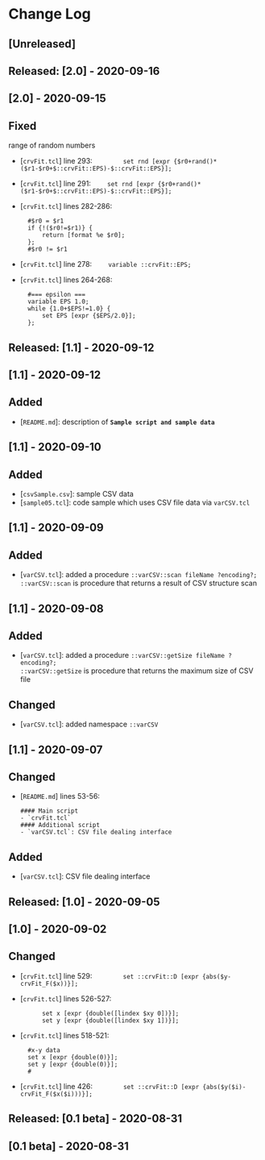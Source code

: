 # Change Log

## [Unreleased]

## Released: [2.0] - 2020-09-16
## [2.0] - 2020-09-15
## Fixed
range of random numbers
- [`crvFit.tcl`] line 293: ` 		set rnd [expr {$r0+rand()*($r1-$r0+$::crvFit::EPS)-$::crvFit::EPS}];`
- [`crvFit.tcl`] line 291: ` 	set rnd [expr {$r0+rand()*($r1-$r0+$::crvFit::EPS)-$::crvFit::EPS}];`
- [`crvFit.tcl`] lines 282-286:

     	#$r0 = $r1
    	if {!($r0!=$r1)} {
    		return [format %e $r0];
    	};
    	#$r0 != $r1

- [`crvFit.tcl`] line 278: ` 	variable ::crvFit::EPS;`

- [`crvFit.tcl`] lines 264-268:

    	#=== epsilon ===
    	variable EPS 1.0;
    	while {1.0+$EPS!=1.0} {
    		set EPS [expr {$EPS/2.0}];
	    };

## Released: [1.1] - 2020-09-12
## [1.1] - 2020-09-12
## Added
- [`README.md`]: description of **`Sample script and sample data`**

## [1.1] - 2020-09-10
## Added
- [`csvSample.csv`]: sample CSV data
- [`sample05.tcl`]: code sample which uses CSV file data via `varCSV.tcl`

## [1.1] - 2020-09-09
## Added
- [`varCSV.tcl`]: added a procedure `::varCSV::scan fileName ?encoding?;`  
  `::varCSV::scan` is procedure that returns a result of CSV structure scan

## [1.1] - 2020-09-08
## Added
- [`varCSV.tcl`]: added a procedure `::varCSV::getSize fileName ?encoding?;`  
  `::varCSV::getSize` is procedure that returns the maximum size of CSV file

## Changed
- [`varCSV.tcl`]: added namespace `::varCSV`

## [1.1] - 2020-09-07
## Changed
- [`README.md`] lines 53-56:

      #### Main script
      - `crvFit.tcl`
      #### Additional script
      - `varCSV.tcl`: CSV file dealing interface

## Added
- [`varCSV.tcl`]: CSV file dealing interface

## Released: [1.0] - 2020-09-05
## [1.0] - 2020-09-02
## Changed
- [`crvFit.tcl`] line 529: `		set ::crvFit::D [expr {abs($y-crvFit_F($x))}];`
- [`crvFit.tcl`] lines 526-527:

      		set x [expr {double([lindex $xy 0])}];
      		set y [expr {double([lindex $xy 1])}];
  
- [`crvFit.tcl`] lines 518-521:

      	#x-y data
      	set x [expr {double(0)}];
      	set y [expr {double(0)}];
      	#
      
- [`crvFit.tcl`] line 426: `		set ::crvFit::D [expr {abs($y($i)-crvFit_F($x($i)))}];`

## Released: [0.1 beta] - 2020-08-31
## [0.1 beta] - 2020-08-31
